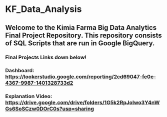 # KF_Data_Analysis
## Welcome to the Kimia Farma Big Data Analytics Final Project Repository. This repository consists of SQL Scripts that are run in Google BigQuery. 
### Final Projects Links down below!
### Dashboard: https://lookerstudio.google.com/reporting/2cd69047-fe0e-4367-9987-1401328733d2
### Explanation Video: https://drive.google.com/drive/folders/1G5k2RpJoIwo3Y4nWGs6SoSCzw0DOrC0s?usp=sharing
